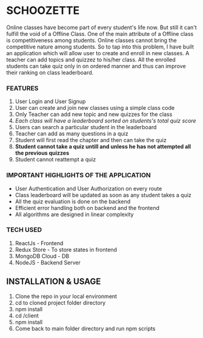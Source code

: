 # SCHOOZETTE #

Online classes have become part of every student's life now. But still it can't fulfill the void of a Offline Class. One of the main attribute of a Offline class is competitiveness among students. Online classes cannot bring the competitive nature among students. So to tap into this problem, I have built an application which will allow user to create and enroll in new classes. A teacher can add topics and quizzez to his/her class. All the enrolled students can take quiz only in on ordered manner and thus can improve their ranking on class leaderboard.

### FEATURES ###
 1. User Login and User Signup
 2. User can create and join new classes using a simple class code
 3. Only Teacher can add new topic and new quizzes for the class
 4. _Each class will have a leaderboard sorted on students's total quiz score_
 5. Users can search a particular student in the leaderboard
 6. Teacher can add as many questions in a quiz
 7. Student will first read the chapter and then can take the quiz
 8.  __Student cannot take a quiz untill and unless he has not attempted all the previous quizzes__
 9. Student cannot reattempt a quiz 
 
 
 
 ### IMPORTANT HIGHLIGHTS OF THE APPLICATION ###
  * User Authentication and User Authorization on every route
  * Class leaderboard will be updated as soon as any student takes a quiz
  * All the quiz evaluation is done on the backend
  * Efficient error handling both on backend and the frontend
  * All algorithms are designed in linear complexity

### TECH USED ###
 1. ReactJs - Frontend
 2. Redux Store - To store states in frontend
 3. MongoDB Cloud  - DB
 4. NodeJS - Backend Server
 


 ## INSTALLATION & USAGE ##
 
 1. Clone the repo in your local environment
 2. cd to cloned project folder directory
 3. npm install
 4. cd /client
 5. npm install
 6. Come back to main folder directory and run npm scripts


 
 
 
 
